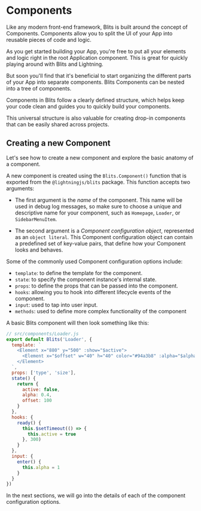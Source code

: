 # Components

Like any modern front-end framework, Blits is built around the concept of Components. Components allow you to split the UI of your App into
reusable pieces of code and logic.

As you get started building your App, you're free to put all your elements and logic right in the root Application component.
This is great for quickly playing around with Blits and Lightning.

But soon you'll find that it's beneficial to start organizing the different parts of your App into separate components. Blits Components can be nested into a tree of components.

Components in Blits follow a clearly defined structure, which helps keep your code clean and guides you to quickly build your components.

This universal structure is also valuable for creating drop-in components that can be easily shared across projects.

## Creating a new Component

Let's see how to create a new component and explore the basic anatomy of a component.

A new component is created using the `Blits.Component()` function that is exported from the `@lightningjs/blits` package. This function accepts two arguments:

- The first argument is the _name_ of the component. This name will be used in debug log messages, so make sure to choose a unique and descriptive name for your component, such as `Homepage`, `Loader`, or `SidebarMenuItem`.

- The second argument is a _Component configuration object_, represented as an `object literal`. This Component configuration object can contain a predefined set of key-value pairs, that define how your Component looks and behaves.

Some of the commonly used Component configuration options include:

   - `template`: to define the template for the component.
   - `state`: to specify the component instance's internal state.
   - `props`: to define the props that can be passed into the component.
   - `hooks`: allowing you to hook into different lifecycle events of the component.
   - `input`: used to tap into user input.
   - `methods`: used to define more complex functionality of the component

A basic Blits component will then look something like this:

```js
// src/components/Loader.js
export default Blits('Loader', {
  template: `
    <Element x="880" y="500" :show="$active">
      <Element x="$offset" w="40" h="40" color="#94a3b8" :alpha="$alpha" />
    </Element>
  `,
  props: ['type', 'size'],
  state() {
    return {
      active: false,
      alpha: 0.4,
      offset: 100
    }
  },
  hooks: {
    ready() {
      this.$setTimeout(() => {
        this.active = true
      }, 300)
    }
  },
  input: {
    enter() {
      this.alpha = 1
    }
  }
})
```

In the next sections, we will go into the details of each of the component configuration options.

